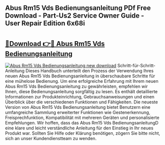 ## Abus Rm15 Vds Bedienungsanleitung PDf Free Download - Part-Us2 Service Owner Guide - User Repair Edition 6x68i

# <h2><a href="http://df07mmn.blite.top/?on=Abus+Rm15+Vds+Bedienungsanleitung">🔗Download 👉🔴 Abus Rm15 Vds Bedienungsanleitung</a></h2>

[![Abus Rm15 Vds Bedienungsanleitung new download](https://i.imgur.com/lujVjoI.png)](http://df07mmn.blite.top/?on=Abus+Rm15+Vds+Bedienungsanleitung)
Schritt-für-Schritt-Anleitung Dieses Handbuch unterteilt den Prozess der Verwendung Ihres neuen Abus Rm15 Vds Bedienungsanleitung in überschaubare Schritte für eine mühelose Bedienung. Um eine erfolgreiche Erfahrung mit Ihrem neuen Abus Rm15 Vds Bedienungsanleitung zu gewährleisten, empfehlen wir Ihnen, diese Bedienungsanleitung sorgfältig zu lesen. Es enthält detaillierte Informationen zur Produkteinrichtung, Gebrauchsanweisungen und einen Überblick über die verschiedenen Funktionen und Fähigkeiten. Die neueste Version von Abus Rm15 Vds Bedienungsanleitung bietet Benutzern eine umfangreiche Sammlung erweiterter Funktionen wie Gestenerkennung, Freisprechfunktion, Kompatibilität mit mehreren Geräten und personalisierte Empfehlungen. Wir hoffen, dass das Abus Rm15 Vds BedienungsanleitungD eine klare und leicht verständliche Anleitung für den Einstieg in Ihr neues Produkt war. Sollten Sie Hilfe oder Klärung benötigen, zögern Sie bitte nicht, sich an unser Kundendienstteam zu wenden.
